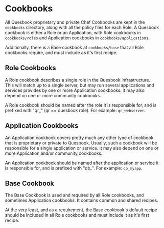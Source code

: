 # Cookbooks

All Quesbook proprietary and private Chef Cookbooks are kept in the `cookbooks` directory, along with
all the policy files for each Role. A Quesbook cookbook is either a Role or an Application, with Role
cookbooks in `cookbooks/roles` and Application cookbooks in `cookbooks/applications`.

Additionally, there is a Base cookbook at `cookbooks/base` that all Role cookbooks require, and must
include as it's first recipe.


## Role Cookbooks

A Role cookbook describes a single role in the Quesbook infrastructure. This will match up to a single
server, but may run several applications and services provides by one or more Application cookbooks.
It may also depend on one or more community cookbooks.

A Role cookbook should be named after the role it is responsible for, and is prefixed with "qr_"
(qr == quesbook role). For example: `qr_webserver`.


## Application Cookbooks

An Application cookbook covers pretty much any other type of cookbook that is proprietary or private
to Quesbook. Usually, such a cookbook will be responsible for a single application or service. It may
also depend on one or more Application and/or community cookbooks.

An Application cookbook should be named after the application or service it is responsible for, and
is prefixed with "qb_". For example: `qb_myapp`.


## Base Cookbook

The Base Cookbook is used and required by all Role cookbooks, and sometimes Application cookbooks.
It contains common and shared recipes.

At the very least, and as a requirement, the Base cookbook's default recipe should be included in
all Role cookbooks and must include it as it's first recipe.